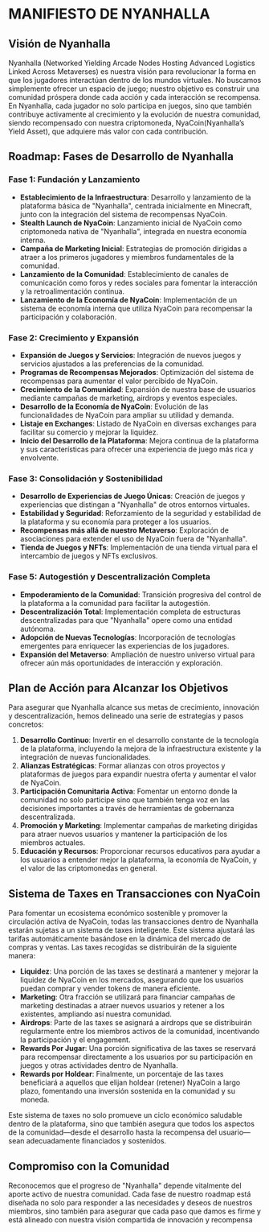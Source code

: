 # MANIFIESTO DE NYANHALLA

## Visión de Nyanhalla

Nyanhalla (Networked Yielding Arcade Nodes Hosting Advanced Logistics Linked Across Metaverses) es nuestra visión para revolucionar la forma en que los jugadores interactúan dentro de los mundos virtuales. No buscamos simplemente ofrecer un espacio de juego; nuestro objetivo es construir una comunidad próspera donde cada acción y cada interacción se recompensa. En Nyanhalla, cada jugador no solo participa en juegos, sino que también contribuye activamente al crecimiento y la evolución de nuestra comunidad, siendo recompensado con nuestra criptomoneda, NyaCoin(Nyanhalla’s Yield Asset), que adquiere más valor con cada contribución.

## Roadmap: Fases de Desarrollo de Nyanhalla

### Fase 1: Fundación y Lanzamiento

- **Establecimiento de la Infraestructura**: Desarrollo y lanzamiento de la plataforma básica de "Nyanhalla", centrada inicialmente en Minecraft, junto con la integración del sistema de recompensas NyaCoin.
- **Stealth Launch de NyaCoin**: Lanzamiento inicial de NyaCoin como criptomoneda nativa de "Nyanhalla", integrada en nuestra economía interna.
- **Campaña de Marketing Inicial**: Estrategias de promoción dirigidas a atraer a los primeros jugadores y miembros fundamentales de la comunidad.
- **Lanzamiento de la Comunidad**: Establecimiento de canales de comunicación como foros y redes sociales para fomentar la interacción y la retroalimentación continua.
- **Lanzamiento de la Economía de NyaCoin**: Implementación de un sistema de economía interna que utiliza NyaCoin para recompensar la participación y colaboración.

### Fase 2: Crecimiento y Expansión

- **Expansión de Juegos y Servicios**: Integración de nuevos juegos y servicios ajustados a las preferencias de la comunidad.
- **Programas de Recompensas Mejorados**: Optimización del sistema de recompensas para aumentar el valor percibido de NyaCoin.
- **Crecimiento de la Comunidad**: Expansión de nuestra base de usuarios mediante campañas de marketing, airdrops y eventos especiales.
- **Desarrollo de la Economía de NyaCoin**: Evolución de las funcionalidades de NyaCoin para ampliar su utilidad y demanda.
- **Listaje en Exchanges**: Listado de NyaCoin en diversas exchanges para facilitar su comercio y mejorar la liquidez.
- **Inicio del Desarrollo de la Plataforma**: Mejora continua de la plataforma y sus características para ofrecer una experiencia de juego más rica y envolvente.

### Fase 3: Consolidación y Sostenibilidad

- **Desarrollo de Experiencias de Juego Únicas**: Creación de juegos y experiencias que distingan a "Nyanhalla" de otros entornos virtuales.
- **Estabilidad y Seguridad**: Reforzamiento de la seguridad y estabilidad de la plataforma y su economía para proteger a los usuarios.
- **Recompensas más allá de nuestro Metaverso**: Exploración de asociaciones para extender el uso de NyaCoin fuera de "Nyanhalla".
- **Tienda de Juegos y NFTs**: Implementación de una tienda virtual para el intercambio de juegos y NFTs exclusivos.

### Fase 5: Autogestión y Descentralización Completa

- **Empoderamiento de la Comunidad**: Transición progresiva del control de la plataforma a la comunidad para facilitar la autogestión.
- **Descentralización Total**: Implementación completa de estructuras descentralizadas para que "Nyanhalla" opere como una entidad autónoma.
- **Adopción de Nuevas Tecnologías**: Incorporación de tecnologías emergentes para enriquecer las experiencias de los jugadores.
- **Expansión del Metaverso**: Ampliación de nuestro universo virtual para ofrecer aún más oportunidades de interacción y exploración.


## Plan de Acción para Alcanzar los Objetivos

Para asegurar que Nyanhalla alcance sus metas de crecimiento, innovación y descentralización, hemos delineado una serie de estrategias y pasos concretos:

1. **Desarrollo Continuo**: Invertir en el desarrollo constante de la tecnología de la plataforma, incluyendo la mejora de la infraestructura existente y la integración de nuevas funcionalidades.
2. **Alianzas Estratégicas**: Formar alianzas con otros proyectos y plataformas de juegos para expandir nuestra oferta y aumentar el valor de NyaCoin.
3. **Participación Comunitaria Activa**: Fomentar un entorno donde la comunidad no solo participe sino que también tenga voz en las decisiones importantes a través de herramientas de gobernanza descentralizada.
4. **Promoción y Marketing**: Implementar campañas de marketing dirigidas para atraer nuevos usuarios y mantener la participación de los miembros actuales.
5. **Educación y Recursos**: Proporcionar recursos educativos para ayudar a los usuarios a entender mejor la plataforma, la economía de NyaCoin, y el valor de las criptomonedas en general.

## Sistema de Taxes en Transacciones con NyaCoin

Para fomentar un ecosistema económico sostenible y promover la circulación activa de NyaCoin, todas las transacciones dentro de Nyanhalla estarán sujetas a un sistema de taxes inteligente. Este sistema ajustará las tarifas automáticamente basándose en la dinámica del mercado de compras y ventas. Las taxes recogidas se distribuirán de la siguiente manera:

- **Liquidez**: Una porción de las taxes se destinará a mantener y mejorar la liquidez de NyaCoin en los mercados, asegurando que los usuarios puedan comprar y vender tokens de manera eficiente.
- **Marketing**: Otra fracción se utilizará para financiar campañas de marketing destinadas a atraer nuevos usuarios y retener a los existentes, ampliando así nuestra comunidad.
- **Airdrops**: Parte de las taxes se asignará a airdrops que se distribuirán regularmente entre los miembros activos de la comunidad, incentivando la participación y el engagement.
- **Rewards Por Jugar**: Una porción significativa de las taxes se reservará para recompensar directamente a los usuarios por su participación en juegos y otras actividades dentro de Nyanhalla.
- **Rewards por Holdear**: Finalmente, un porcentaje de las taxes beneficiará a aquellos que elijan holdear (retener) NyaCoin a largo plazo, fomentando una inversión sostenida en la comunidad y su moneda.

Este sistema de taxes no solo promueve un ciclo económico saludable dentro de la plataforma, sino que también asegura que todos los aspectos de la comunidad—desde el desarrollo hasta la recompensa del usuario—sean adecuadamente financiados y sostenidos.



## Compromiso con la Comunidad

Reconocemos que el progreso de "Nyanhalla" depende vitalmente del aporte activo de nuestra comunidad. Cada fase de nuestro roadmap está diseñada no solo para responder a las necesidades y deseos de nuestros miembros, sino también para asegurar que cada paso que damos es firme y está alineado con nuestra visión compartida de innovación y recompensa
